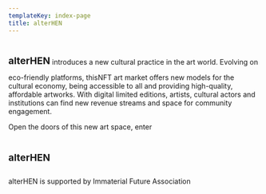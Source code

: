 ```yaml
---
templateKey: index-page
title: alterHEN
---
```

<h1 class="logo-text" style="font-size: 1.2rem; font-weight: bold; display: inline-block">alter<span>HEN</span></h1> introduces a new cultural practice in the art world. 
Evolving on eco-friendly platforms, thisNFT art market offers new models for the cultural economy, being accessible to all and providing high-quality, affordable artworks. With digital limited editions, artists, cultural actors and institutions can find new revenue streams and space for community engagement.

Open the doors of this new art space, enter <h1 class="logo-text" style="font-size: 1.2rem; font-weight: bold; display: inline-block">alter<span>HEN</span></h1>

alterHEN is supported by Immaterial Future Association
